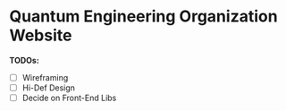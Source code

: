 # Quantum Engineering Organization Website

**TODOs:**
- [ ] Wireframing
- [ ] Hi-Def Design
- [ ] Decide on Front-End Libs

